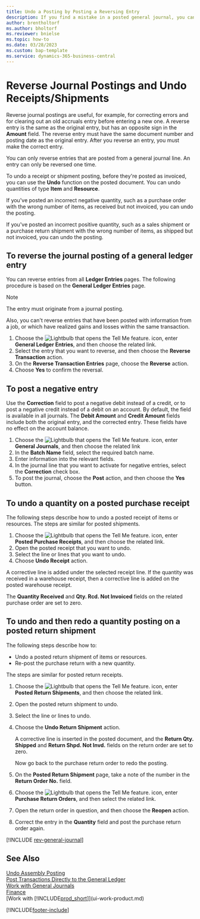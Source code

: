 ```yaml
---
title: Undo a Posting by Posting a Reversing Entry
description: If you find a mistake in a posted general journal, you can use the Reverse Transaction action to undo the posting with a correct audit trail.
author: brentholtorf
ms.author: bholtorf
ms.reviewer: bnielse
ms.topic: how-to
ms.date: 03/28/2023
ms.custom: bap-template
ms.service: dynamics-365-business-central
---
```

# Reverse Journal Postings and Undo Receipts/Shipments

Reverse journal postings are useful, for example, for correcting errors and for clearing out an old accruals entry before entering a new one. A reverse entry is the same as the original entry, but has an opposite sign in the **Amount** field. The reverse entry must have the same document number and posting date as the original entry. After you reverse an entry, you must make the correct entry.

You can only reverse entries that are posted from a general journal line. An entry can only be reversed one time.

To undo a receipt or shipment posting, before they're posted as invoiced, you can use the **Undo** function on the posted document. You can undo quantities of type **Item** and **Resource**.

If you've posted an incorrect negative quantity, such as a purchase order with the wrong number of items, as received but not invoiced, you can undo the posting.

If you've posted an incorrect positive quantity, such as a sales shipment or a purchase return shipment with the wrong number of items, as shipped but not invoiced, you can undo the posting.

## To reverse the journal posting of a general ledger entry

You can reverse entries from all **Ledger Entries** pages. The following procedure is based on the **General Ledger Entries** page.

> [!NOTE]
> The entry must originate from a journal posting.
>
> Also, you can't reverse entries that have been posted with information from a job, or which have realized gains and losses within the same transaction.

1. Choose the ![Lightbulb that opens the Tell Me feature.](media/ui-search/search_small.png "Tell me what you want to do") icon, enter **General Ledger Entries**, and then choose the related link.
2. Select the entry that you want to reverse, and then choose the **Reverse Transaction** action.
3. On the **Reverse Transaction Entries** page, choose the **Reverse** action.
4. Choose **Yes** to confirm the reversal.

## To post a negative entry  

Use the **Correction** field to post a negative debit instead of a credit, or to post a negative credit instead of a debit on an account. By default, the field is available in all journals. The **Debit Amount** and **Credit Amount** fields include both the original entry, and the corrected entry. These fields have no effect on the account balance.  

1. Choose the ![Lightbulb that opens the Tell Me feature.](media/ui-search/search_small.png "Tell me what you want to do") icon, enter **General Journals**, and then choose the related link  
2. In the **Batch Name** field, select the required batch name.  
3. Enter information into the relevant fields.  
4. In the journal line that you want to activate for negative entries, select the **Correction** check box.  
5. To post the journal, choose the **Post** action, and then choose the **Yes** button.

## To undo a quantity on a posted purchase receipt  

The following steps describe how to undo a posted receipt of items or resources. The steps are similar for posted shipments.

1. Choose the ![Lightbulb that opens the Tell Me feature.](media/ui-search/search_small.png "Tell me what you want to do") icon, enter **Posted Purchase Receipts**, and then choose the related link.  
2. Open the posted receipt that you want to undo.  
3. Select the line or lines that you want to undo.  
4. Choose **Undo Receipt** action.

A corrective line is added under the selected receipt line. If the quantity was received in a warehouse receipt, then a corrective line is added on the posted warehouse receipt.  

The **Quantity Received** and **Qty. Rcd. Not Invoiced** fields on the related purchase order are set to zero.

## To undo and then redo a quantity posting on a posted return shipment

The following steps describe how to:

* Undo a posted return shipment of items or resources.
* Re-post the purchase return with a new quantity.

The steps are similar for posted return receipts.

1. Choose the ![Lightbulb that opens the Tell Me feature.](media/ui-search/search_small.png "Tell me what you want to do") icon, enter **Posted Return Shipments**, and then choose the related link.  
2. Open the posted return shipment to undo.
3. Select the line or lines to undo.  

4. Choose the **Undo Return Shipment** action.  

    A corrective line is inserted in the posted document, and the **Return Qty. Shipped** and **Return Shpd. Not Invd.** fields on the return order are set to zero.  

    Now go back to the purchase return order to redo the posting.  

5. On the **Posted Return Shipment** page, take a note of the number in the **Return Order No.** field.  
6. Choose the ![Lightbulb that opens the Tell Me feature.](media/ui-search/search_small.png "Tell me what you want to do") icon, enter **Purchase Return Orders**, and then select the related link.  
7. Open the return order in question, and then choose the **Reopen** action.  
8. Correct the entry in the **Quantity** field and post the purchase return order again.  

[!INCLUDE [rev-general-journal](includes/rev-general-journal.md)]

## See Also

[Undo Assembly Posting](assembly-how-to-undo-assembly-posting.md)  
[Post Transactions Directly to the General Ledger](finance-how-post-transactions-directly.md)  
[Work with General Journals](ui-work-general-journals.md)  
[Finance](finance.md)  
[Work with [!INCLUDE[prod_short](includes/prod_short.md)]](ui-work-product.md)  

[!INCLUDE[footer-include](includes/footer-banner.md)]